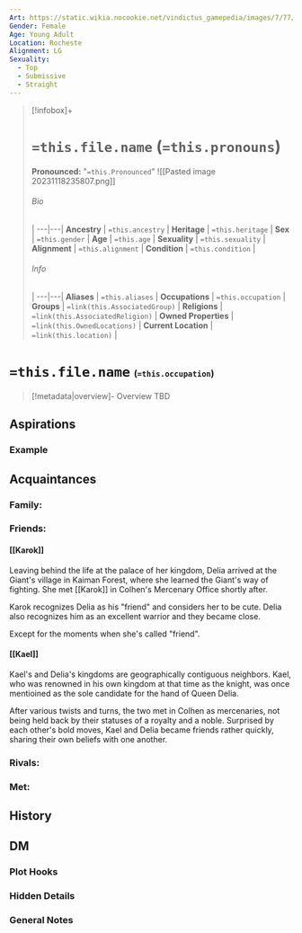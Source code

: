 ```yaml
---
Art: https://static.wikia.nocookie.net/vindictus_gamepedia/images/7/77/Delia_%28NPC_Icon%29.png/revision/latest?cb=20200430035620
Gender: Female
Age: Young Adult
Location: Rocheste
Alignment: LG
Sexuality:
  - Top
  - Submissive
  - Straight
---
```


> [!infobox]+
> # `=this.file.name` (`=this.pronouns`)
> **Pronounced:**  "`=this.Pronounced`"
![[Pasted image 20231118235807.png]]
> ###### Bio
>  |
> ---|---|
> **Ancestry** | `=this.ancestry` |
> **Heritage** | `=this.heritage` |
> **Sex** | `=this.gender` |
> **Age** | `=this.age` |
> **Sexuality** | `=this.sexuality` |
> **Alignment** | `=this.alignment` |
> **Condition** | `=this.condition` |
> ###### Info
>  |
> ---|---|
> **Aliases** | `=this.aliases` |
> **Occupations** | `=this.occupation` |
> **Groups** | `=link(this.AssociatedGroup)` |
> **Religions** | `=link(this.AssociatedReligion)` |
> **Owned Properties** | `=link(this.OwnedLocations)` |
> **Current Location** | `=link(this.location)` |

# **`=this.file.name`** <span style="font-size: medium">(`=this.occupation`)</span>
> [!metadata|overview]- Overview 
> TBD

## Aspirations
### Example


## Acquaintances
### Family:


### Friends:
#### [[Karok]] 
Leaving behind the life at the palace of her kingdom, Delia arrived at the Giant's village in Kaiman Forest, where she learned the Giant's way of fighting. She met [[Karok]]  in Colhen's Mercenary Office shortly after.

Karok recognizes Delia as his "friend" and considers her to be cute. Delia also recognizes him as an excellent warrior and they became close.

Except for the moments when she's called "friend".

#### [[Kael]] 
Kael's and Delia's kingdoms are geographically contiguous neighbors. Kael, who was renowned in his own kingdom at that time as the knight, was once mentioined as the sole candidate for the hand of Queen Delia.

After various twists and turns, the two met in Colhen as mercenaries, not being held back by their statuses of a royalty and a noble. Surprised by each other's bold moves, Kael and Delia became friends rather quickly, sharing their own beliefs with one another.


### Rivals:


### Met:


## History


## DM
### Plot Hooks


### Hidden Details


### General Notes

